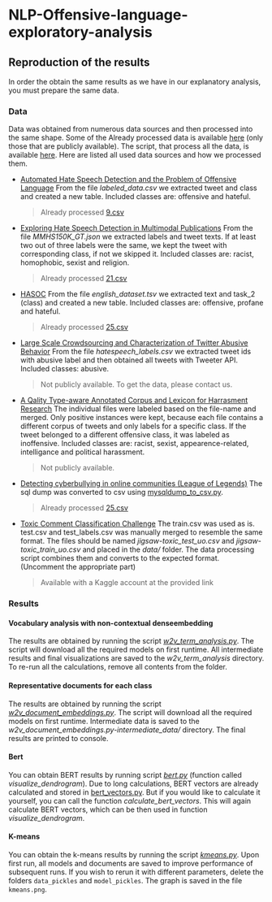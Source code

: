 # NLP-Offensive-language-exploratory-analysis

## Reproduction of the results
In order the obtain the same results as we have in our explanatory analysis, you must prepare the same data.
### Data
Data was obtained from numerous data sources and then processed into the same shape. Some of the Already processed data  is available [here](https://github.com/TimStromajer/NLP-Offensive-language-exploratory-analysis/tree/main/data) (only those that are publicly available). The script, that process all the data, is available [here](https://github.com/TimStromajer/NLP-Offensive-language-exploratory-analysis/blob/main/text_processing.py). Here are listed all used data sources and how we processed them.

 - [Automated Hate Speech Detection and the Problem of Offensive Language](https://github.com/t-davidson/hate-speech-and-offensive-language)
 From the file *labeled_data.csv* we extracted tweet and class and created a new table.
 Included classes are: offensive and hateful.
	> Already processed [9.csv](https://github.com/TimStromajer/NLP-Offensive-language-exploratory-analysis/blob/main/data/9.csv)

 - [Exploring Hate Speech Detection in Multimodal Publications](https://gombru.github.io/2019/10/09/MMHS/)
 From the file *MMHS150K_GT.json* we extracted labels and tweet texts. If at least two out of three labels were the same, we kept the tweet with corresponding class, if not we skipped it.
Included classes are: racist, homophobic, sexist and religion.
	> Already processed [21.csv](https://github.com/TimStromajer/NLP-Offensive-language-exploratory-analysis/blob/main/data/21.csv)
	
- [HASOC](https://hasocfire.github.io/hasoc/2019/dataset.html)
From the file *english_dataset.tsv* we extracted text and task_2 (class) and created a new table.
Included classes are: offensive, profane and hateful.
	> Already processed [25.csv](https://github.com/TimStromajer/NLP-Offensive-language-exploratory-analysis/blob/main/data/25.csv)
	
- [Large Scale Crowdsourcing and Characterization of Twitter Abusive Behavior](https://github.com/ENCASEH2020/hatespeech-twitter)
From the file *hatespeech_labels.csv* we extracted tweet ids with abusive label and then obtained all tweets with Tweeter API.
Included classes: abusive.
	> Not publicly available. To get the data, please contact us.

- [A Qality Type-aware Annotated Corpus and Lexicon for Harrasment Research](https://github.com/Mrezvan94/Harassment-Corpus)
The individual files were labeled based on the file-name and merged. Only positive instances were kept, because each file contains a different corpus of tweets and only labels for a specific class. If the tweet belonged to a different offensive class, it was labeled as inoffensive.
Included classes are: racist, sexist, appearence-related, intelligance and political harassment.
	> Not publicly available.
	
- [Detecting cyberbullying in online communities (League of Legends)](http://ub-web.de/research/)
The sql dump was converted to csv using [mysqldump_to_csv.py](https://github.com/jamesmishra/mysqldump-to-csv).
	> Already processed [25.csv](https://github.com/TimStromajer/NLP-Offensive-language-exploratory-analysis/blob/main/data/31.csv)

- [Toxic Comment Classification Challenge](https://www.kaggle.com/c/jigsaw-toxic-comment-classification-challenge/data)
The train.csv was used as is. test.csv and test_labels.csv was manually merged to resemble the same format. The files should be named *jigsaw-toxic_test_uo.csv* and *jigsaw-toxic_train_uo.csv* and placed in the *data/* folder. The data processing script combines them and converts to the expected format. (Uncomment the appropriate part)
	> Available with a Kaggle account at the provided link
	
### Results
#### Vocabulary analysis with non-contextual denseembedding
The results are obtained by running the script [*w2v_term_analysis.py*](https://github.com/TimStromajer/NLP-Offensive-language-exploratory-analysis/blob/main/w2v_term_analysis.py). The script will download all the required models on first runtime. All intermediate results and final visualizations are saved to the *w2v_term_analysis* directory. To re-run all the calculations, remove all contents from the folder.
#### Representative documents for each class
The results are obtained by running the script [*w2v_document_embeddings.py*](https://github.com/TimStromajer/NLP-Offensive-language-exploratory-analysis/blob/main/w2v_document_embeddings.py). The script will download all the required models on first runtime. Intermediate data is saved to the *w2v_document_embeddings.py-intermediate_data/* directory. The final results are printed to console.
#### Bert
You can obtain BERT results by running script [*bert.py*](https://github.com/TimStromajer/NLP-Offensive-language-exploratory-analysis/blob/main/bert.py) (function called *visualize_dendrogram*). Due to long calculations, BERT vectors are already calculated and stored in [bert_vectors.py](https://github.com/TimStromajer/NLP-Offensive-language-exploratory-analysis/blob/main/bert_vectors.py). But if you would like to calculate it yourself, you can call the function *calculate_bert_vectors*. This will again calculate BERT vectors, which can be then used in function *visualize_dendrogram*. 
#### K-means
You can obtain the k-means results by running the script [*kmeans.py*](https://github.com/TimStromajer/NLP-Offensive-language-exploratory-analysis/blob/main/kmeans.py). Upon first run, all models and documents are saved to improve performance of subsequent runs. If you wish to rerun it with different parameters, delete the folders ```data_pickles``` and ```model_pickles```. The graph is saved in the file ```kmeans.png```.
